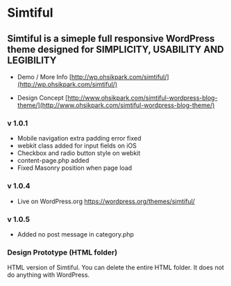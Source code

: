 # Simtiful
## Simtiful is a simeple full responsive WordPress theme designed for SIMPLICITY, USABILITY AND LEGIBILITY

* Demo / More Info
[http://wp.ohsikpark.com/simtiful/](http://wp.ohsikpark.com/simtiful/)

* Design Concept
[http://www.ohsikpark.com/simtiful-wordpress-blog-theme/](http://www.ohsikpark.com/simtiful-wordpress-blog-theme/)

### v 1.0.1
- Mobile navigation extra padding error fixed
- webkit class added for input fields on iOS
- Checkbox and radio button style on webkit
- content-page.php added
- Fixed Masonry position when page load

### v 1.0.4
- Live on WordPress.org https://wordpress.org/themes/simtiful/

### v 1.0.5
- Added no post message in category.php

### Design Prototype (HTML folder)
HTML version of Simtiful. You can delete the entire HTML folder. It does not do anything with WordPress.
